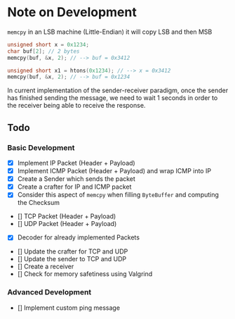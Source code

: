 # Note on Development

`memcpy` in an LSB machine (Little-Endian) it will copy LSB and then MSB

```c
unsigned short x = 0x1234;
char buf[2]; // 2 bytes
memcpy(buf, &x, 2); // --> buf = 0x3412

unsigned short x1 = htons(0x1234); // --> x = 0x3412
memcpy(buf, &x, 2); // --> buf = 0x1234
```

In current implementation of the sender-receiver paradigm, once the sender has finished
sending the message, we need to wait 1 seconds in order to the receiver being able to
receive the response. 


## Todo

### Basic Development

- [x] Implement IP Packet (Header + Payload)
- [x] Implement ICMP Packet (Header + Payload) and wrap ICMP into IP
- [x] Create a Sender which sends the packet
- [x] Create a crafter for IP and ICMP packet
- [x] Consider this aspect of `memcpy` when filling `ByteBuffer` and computing the Checksum
- [] TCP Packet (Header + Payload)
- [] UDP Packet (Header + Payload)
- [x] Decoder for already implemented Packets
- [] Update the crafter for TCP and UDP
- [] Update the sender to TCP and UDP
- [] Create a receiver
- [] Check for memory safetiness using Valgrind

### Advanced Development

- [] Implement custom ping message